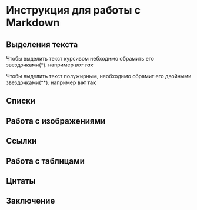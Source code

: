 # Инструкция для работы с Markdown

## Выделения текста

Чтобы выделить текст курсивом небходимо обрамить его звездочками(*). например *вот так*

Чтобы выделить текст полужирным, необходимо обрамит его двойными звездочками(**). например **вот так**

## Списки

## Работа с изображениями

## Ссылки

## Работа с таблицами

## Цитаты

## Заключение